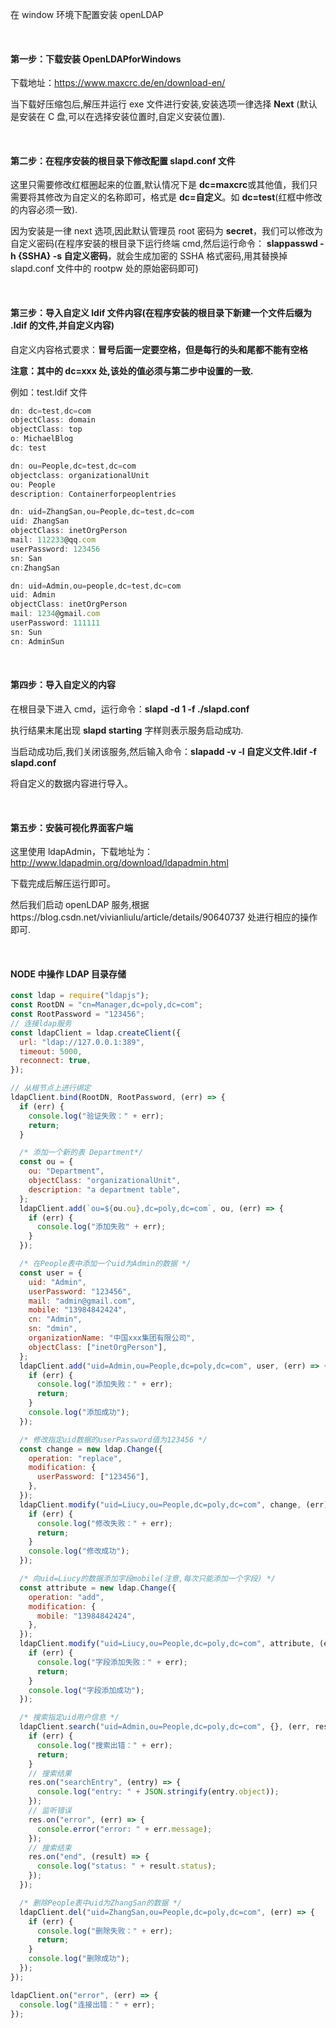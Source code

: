 在 window 环境下配置安装 openLDAP

&nbsp;

#### 第一步：下载安装 OpenLDAPforWindows

下载地址：https://www.maxcrc.de/en/download-en/

当下载好压缩包后,解压并运行 exe 文件进行安装,安装选项一律选择 **Next** (默认是安装在 C 盘,可以在选择安装位置时,自定义安装位置).

&nbsp;

#### 第二步：在程序安装的根目录下修改配置 slapd.conf 文件

这里只需要修改红框圈起来的位置,默认情况下是 **dc=maxcrc**或其他值，我们只需要将其修改为自定义的名称即可，格式是 **dc=自定义**。如 **dc=test**(红框中修改的内容必须一致).

因为安装是一律 next 选项,因此默认管理员 root 密码为 **secret**，我们可以修改为自定义密码(在程序安装的根目录下运行终端 cmd,然后运行命令： **slappasswd -h {SSHA} -s 自定义密码**，就会生成加密的 SSHA 格式密码,用其替换掉 slapd.conf 文件中的 rootpw 处的原始密码即可)

&nbsp;

#### 第三步：导入自定义 ldif 文件内容(在程序安装的根目录下新建一个文件后缀为 .ldif 的文件,并自定义内容)

自定义内容格式要求：**冒号后面一定要空格，但是每行的头和尾都不能有空格**

**注意：其中的 dc=xxx 处,该处的值必须与第二步中设置的一致.**

例如：test.ldif 文件

```js
dn: dc=test,dc=com
objectClass: domain
objectClass: top
o: MichaelBlog
dc: test

dn: ou=People,dc=test,dc=com
objectclass: organizationalUnit
ou: People
description: Containerforpeoplentries

dn: uid=ZhangSan,ou=People,dc=test,dc=com
uid: ZhangSan
objectClass: inetOrgPerson
mail: 112233@qq.com
userPassword: 123456
sn: San
cn:ZhangSan

dn: uid=Admin,ou=people,dc=test,dc=com
uid: Admin
objectClass: inetOrgPerson
mail: 1234@gmail.com
userPassword: 111111
sn: Sun
cn: AdminSun
```

&nbsp;

#### 第四步：导入自定义的内容

在根目录下进入 cmd，运行命令：**slapd -d 1 -f ./slapd.conf**

执行结果末尾出现 **slapd starting** 字样则表示服务启动成功.

当启动成功后,我们关闭该服务,然后输入命令：**slapadd -v -l 自定义文件.ldif -f slapd.conf**

将自定义的数据内容进行导入。

&nbsp;

#### 第五步：安装可视化界面客户端

这里使用 ldapAdmin，下载地址为：http://www.ldapadmin.org/download/ldapadmin.html

下载完成后解压运行即可。

然后我们启动 openLDAP 服务,根据https://blog.csdn.net/vivianliulu/article/details/90640737 处进行相应的操作即可.

&nbsp;

#### NODE 中操作 LDAP 目录存储

```js
const ldap = require("ldapjs");
const RootDN = "cn=Manager,dc=poly,dc=com";
const RootPassword = "123456";
// 连接ldap服务
const ldapClient = ldap.createClient({
  url: "ldap://127.0.0.1:389",
  timeout: 5000,
  reconnect: true,
});

// 从根节点上进行绑定
ldapClient.bind(RootDN, RootPassword, (err) => {
  if (err) {
    console.log("验证失败：" + err);
    return;
  }

  /* 添加一个新的表 Department*/
  const ou = {
    ou: "Department",
    objectClass: "organizationalUnit",
    description: "a department table",
  };
  ldapClient.add(`ou=${ou.ou},dc=poly,dc=com`, ou, (err) => {
    if (err) {
      console.log("添加失败" + err);
    }
  });

  /* 在People表中添加一个uid为Admin的数据 */
  const user = {
    uid: "Admin",
    userPassword: "123456",
    mail: "admin@gmail.com",
    mobile: "13984842424",
    cn: "Admin",
    sn: "dmin",
    organizationName: "中国xxx集团有限公司",
    objectClass: ["inetOrgPerson"],
  };
  ldapClient.add("uid=Admin,ou=People,dc=poly,dc=com", user, (err) => {
    if (err) {
      console.log("添加失败：" + err);
      return;
    }
    console.log("添加成功");
  });

  /* 修改指定uid数据的userPassword值为123456 */
  const change = new ldap.Change({
    operation: "replace",
    modification: {
      userPassword: ["123456"],
    },
  });
  ldapClient.modify("uid=Liucy,ou=People,dc=poly,dc=com", change, (err) => {
    if (err) {
      console.log("修改失败：" + err);
      return;
    }
    console.log("修改成功");
  });

  /* 向uid=Liucy的数据添加字段mobile(注意,每次只能添加一个字段) */
  const attribute = new ldap.Change({
    operation: "add",
    modification: {
      mobile: "13984842424",
    },
  });
  ldapClient.modify("uid=Liucy,ou=People,dc=poly,dc=com", attribute, (err) => {
    if (err) {
      console.log("字段添加失败：" + err);
      return;
    }
    console.log("字段添加成功");
  });

  /* 搜索指定uid用户信息 */
  ldapClient.search("uid=Admin,ou=People,dc=poly,dc=com", {}, (err, res) => {
    if (err) {
      console.log("搜索出错：" + err);
      return;
    }
    // 搜索结果
    res.on("searchEntry", (entry) => {
      console.log("entry: " + JSON.stringify(entry.object));
    });
    // 监听错误
    res.on("error", (err) => {
      console.error("error: " + err.message);
    });
    // 搜索结束
    res.on("end", (result) => {
      console.log("status: " + result.status);
    });
  });

  /* 删除People表中uid为ZhangSan的数据 */
  ldapClient.del("uid=ZhangSan,ou=People,dc=poly,dc=com", (err) => {
    if (err) {
      console.log("删除失败：" + err);
      return;
    }
    console.log("删除成功");
  });
});

ldapClient.on("error", (err) => {
  console.log("连接出错：" + err);
});
```
